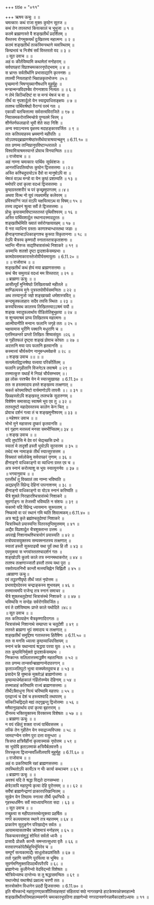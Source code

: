 +++
title = "०११"

+++
ऋषय ऊचुः ॥ ॥  
चमत्कारः कथं राजा मुक्तः कुष्ठेन सूतज ॥  
कथं तेन तपस्तप्तं कियत्कालं च भूभुजा ॥ १ ॥  
कतमे ब्राह्मणास्ते वै शङ्खतीर्थं प्रदर्शितम् ॥  
यैस्तस्य रोगमुक्त्यर्थं दुःखितस्य महात्मनः ॥ २ ॥  
कतमं शङ्खतीर्थं तत्कस्मिन्स्थाने व्यवस्थितम् ॥  
किम्प्रभावं च निःशेषं सर्वं विस्तरतो वद ॥ ३ ॥  
॥ सूत उवाच ॥ ॥  
अहं वः कीर्तयिष्यामि कथामेतां मनोहराम् ॥  
सर्वपापहरां विप्राश्चमत्कारनृपोद्भवाम् ॥ ४ ॥  
स भ्रान्तः सर्वतीर्थानि प्रभासाद्यानि कृत्स्नशः ॥  
तपस्वी नियताहारो भिक्षान्नकृतभोजनः ॥५॥  
पृच्छमानो भिषग्मुख्यानौषधानि मुहुर्मुहुः ॥  
मन्त्रान्मन्त्रविदश्चैव रोगनाशाय नित्यतः ॥ ॥ ६ ॥  
न लेभे किञ्चिदिष्टं वा स मन्त्रं भेषजं च वा ॥  
तीर्थं वा नृपशार्दूलो येन स्याद्व्याधिसङ्क्षयः ॥ ७ ॥  
ततश्च पार्थिवश्रेष्ठो वैराग्यं परमं गतः ॥  
एकाकी यतचित्तात्मा सर्वसत्त्वविराजिते ॥ ९७ ॥  
निवासमकरोत्तस्मिन्क्षेत्रे पुण्यतमे चिरम् ॥  
शीर्णपर्णफलाहारो भूमौ शेते सदा निशि ॥  
अन्य स्याऽन्यस्य वृक्षस्य मदाहङ्कारवर्जितः ॥ ९ ॥  
ततः कतिपयाहस्य भ्रममाणो महीपतिः ॥  
सोऽपश्यद्ब्राह्मणश्रेष्ठांस्तीर्थयात्राश्रयान्बहून् ॥ 6.11.१० ॥  
ततः प्रणम्य तान्विप्रानुपविष्टान्धरातले ॥  
विश्वामित्राश्रमस्यान्ते प्रोवाच विनयान्वितः ॥॥॥  
॥ राजोवाच ॥ ॥  
अहं नाम्ना चमत्कारः पार्थिवः सूर्यवंशजः ॥  
आनर्त्ताधिपतिर्व्याप्तः कुष्ठेन द्विजसत्तमाः ॥।२॥  
अस्ति कश्चिदुपायोऽत्र दैवो वा मानुषोऽपि वा ॥  
भेषजं वाऽथ मन्त्रो वा येन कुष्ठं प्रशाम्यति ॥ १३ ॥  
ममोपरि दयां कृत्वा वदध्वं द्विजसत्तमाः ॥  
कुष्ठग्रस्तशरीरं च परं कृच्छ्रमुपागतम् ॥।४॥  
अथवा वित्थ नो यूयं त्यक्ष्यामीह कलेवरम् ॥  
प्रविश्याग्निं जलं वाऽपि भक्षयित्वाऽथ वा विषम्॥ १५ ॥  
तस्य तद्वचनं श्रुत्वा सर्वे ते द्विजसत्तमाः ॥  
प्रोचुः कृपासमाविष्टास्ततस्तं पृथिवीश्वरम् ॥ १६ ॥  
अस्ति पार्थिवशार्दूल स्थानादस्माददूरतः ॥  
शङ्खतीर्थमिति ख्यातं सर्वरोगक्षयावहम् ॥ १७ ॥  
ये नरा व्याधिना ग्रस्ताः काणाश्चान्धास्तथा जडाः ॥  
हीनाङ्गाश्चाऽधिकाङ्गाश्च कुरूपा विकृताननाः ॥ १८ ॥  
तेऽपि चैत्रस्य कृष्णादौ स्नातास्तत्राकृताशनाः ॥  
भवन्ति नीरुजः सद्यश्चित्रासंस्थे निशाकरे ॥ १९ ॥  
अस्माभिः शतशो दृष्टा द्वादशार्कसमप्रभाः ॥  
कामदेवसमाकारास्तेजोवीर्यसमायुताः ॥ 6.11.२० ॥  
॥ ॥ राजोवाच ॥ ॥  
शङ्खतीर्थं कथं ज्ञेयं मया ब्राह्मणसत्तमाः ॥  
कथं चैव समुत्पन्नं वदध्वं मम विस्तरात् ॥ २१ ॥  
॥ ब्राह्मणा ऊत्रुः ॥ ॥  
आसीत्पूर्वं मुनिश्रेष्ठो लिखिताख्यो महीतले ॥  
शाण्डिल्यस्य मुनेः पुत्रस्तपोवीर्यसमन्वितः ॥ २२ ॥  
अथ तस्यानुजो जज्ञे शङ्खाख्यो धर्मशास्त्रवित् ॥  
कन्दमूलफलाहारः सदैव तपसि स्थितः ॥ २३ ॥  
कस्यचित्त्वथ कालस्य लिखितस्याऽऽश्रमं ययौ ॥  
शङ्खः स्वादुफलार्थाय पीडितोतिबुभुक्षया ॥ २४ ॥  
स शून्यमाश्रमं प्राप्य लिखितस्य महात्मनः ॥  
आत्मीयानीति मन्वानः फलानि जगृहे ततः ॥ २५ ॥  
भक्षयामास भूरीणि पक्वानि मधुराणि च ॥  
एतस्मिन्नन्तरे प्राप्तो लिखितः शिष्यसंयुतः ॥२६ ॥  
स गृहीतफलं दृष्ट्वा शङ्खं प्रोवाच कोपतः ॥ २७ ॥  
अदत्तानि मया पाप फलानि हृतवानसि ॥  
कस्मात्त्वं चौर्यरूपेण नानुबन्धमवेक्षसे ॥ २८ ॥  
॥ शङ्ख उवाच ॥॥ ॥ ॥  
सत्यमेतद्द्विजश्रेष्ठ यत्त्वया परिकीर्तितम् ॥  
फलानि प्रगृहीतानि विजनेऽत्र तवाश्रमे ॥ २९ ॥  
तस्मात्कुरु यथार्हं मे निग्रहं चौर्यसम्भवम् ॥।  
इह लोकः परश्चैव येन मे स्यात्सुखावहः ॥ 6.11.३० ॥  
ततः स हस्तमादाय हस्ते शङ्खस्य तत्क्षणात् ॥  
चकर्त कोपमाविष्टो वार्यमाणोऽपि तापसैः ॥। ॥ ३१ ॥  
छिन्नहस्तोऽपि शङ्खस्तु तपश्चक्रे सुदारुणम् ॥  
विशेषेण समासाद्य स्वाश्रमे भूय एव तु ॥ ३२ ॥  
ततस्तुष्टो महादेवस्तस्य कालेन केन चित् ॥  
प्रोवाच दर्शनं गत्वा तं च शङ्खमुनीश्वरम् ॥ ३३ ॥  
॥ महेश्वर उवाच ॥ ॥  
भोभो मुने महासत्त्व दुष्करं कृतवानसि ॥  
वरं गृहाण मत्तस्त्वं मनसा समभीप्सितम्॥ ३४ ॥  
॥ शङ्ख उवाच ॥ ॥  
यदि तुष्टोसि मे देव वरं चेद्यच्छसि प्रभो ॥  
स्यातां मे तादृशौ हस्तौ भूयोऽपि सुरसत्तम ॥ ३५ ॥  
तथेदं मम नामाङ्कं तीर्थं स्यात्सुरसत्तम ॥  
विख्यातं सर्वलोकेषु सर्वपापहरं नृणाम् ॥ ३६ ॥  
हीनाङ्गो वाधिकाङ्गो वा व्याधिना ग्रस्त एव च ॥  
अत्र स्नानं करोत्याशु स भूयः स्यात्पुनर्नवः ॥ ३७ ॥  
॥ भगवानुवाच ॥ ॥  
एतत्तीर्थं तु विख्यातं तव नाम्ना भविष्यति ॥  
अद्यप्रभृति विप्रेन्द्र देहिनां पापनाशनम् ॥ ३८ ॥  
हीनाङ्गो वाधिकाङ्गो वा योऽत्र स्नानं करिष्यति ॥  
चैत्रे शुक्ले निराहारश्चित्रासंस्थे निशाकरे ॥  
सुवर्णाङ्गः स तेजस्वी भविष्यति न संशयः ॥ ३९ ॥  
सकामो यदि विप्रेन्द्र ध्यायमानः सुरूपताम् ॥  
निष्कामो वा परं स्थानं गमि ष्यति शिवात्मकम्॥ 6.11.४० ॥  
अत्र श्राद्धे कृते ब्रह्मंश्चतुर्दश्यां निशाकरे ॥  
चित्रास्थिते प्रयास्यन्ति पितरस्तृप्तिमुत्तमाम् ॥ ४१ ॥  
अद्यैव विप्रशार्दूल चैत्रशुक्लान्त उत्तमः ॥  
अपराह्णे निशानाथश्चित्रायोगं प्रयास्यति ॥ ४२ ॥  
तत्रोपवासयुक्तस्य सम्यक्स्नातस्य तत्क्षणात् ॥  
स्यातां हस्तौ सुरूपाढ्यौ यथा पूर्वं तथा हि तौ ॥ ४३ ॥  
एवमुक्त्वा स भगवांस्ततश्चादर्शनं गतः ॥  
शङ्खोऽपि कुतपे काले तत्र स्नानमथाकरोत् ॥ ४४ ॥  
ततश्च तत्क्षणाज्जातौ हस्तौ तस्य यथा पुरा ॥  
रक्तोत्पलनिभौ कान्तौ मत्स्यचिह्नेन चिह्नितौ ॥ ४५ ॥  
॥ब्राह्मणा ऊचुः॥  
एवं तद्धरणीपृष्ठे तीर्थं जातं नृपोत्तम ॥  
प्रभावाद्देवदेवस्य चन्द्राङ्कस्य शुभावहम् ॥ ४६ ॥  
तस्मात्त्वमपि राजेन्द्र तत्र स्नानं समाचर ॥  
चैत्रे शुक्लचतुर्दश्यां चित्रासंस्थे निशाकरे ॥ ॥ ४७ ॥  
भविष्यसि न सन्देहः सर्वरोगविवर्जितः॥  
वयं ते दर्शयिष्यामः प्राप्ते काले यथोदिते ॥४८॥  
॥ सूत उवाच ॥ ॥  
ततः कतिपयाहेन चैत्रकृष्णादिरागतः ॥  
चित्रासंस्थे निशानाथे सम्प्राप्ता च चतुर्दशी ॥ ४९ ॥  
ततस्ते ब्राह्मणा भूपं समादाय च तत्क्षणात् ॥  
शङ्खतीर्थं समुद्दिश्य गतास्तस्य हितैषिणः ॥ 6.11.५० ॥  
ततः स मनसि ध्यात्वा कुष्ठव्याधिपरिक्षयम् ॥  
स्नानं चक्रे यथान्यायं श्रद्धया परया युतः ॥ ५१ ॥  
ततः कुष्ठविनिर्मुक्तो द्वादशार्कसमप्रभः ।  
निष्क्रान्तः सलिलात्तस्माद्धर्षेण महतान्वितः ॥ ५२ ॥  
ततः प्रणम्य तान्सर्वान्ब्राह्मणान्वेदपारगान् ॥  
कृताञ्जलिपुटो भूत्वा वाक्यमेतदुवाच ह ॥ ५३ ॥  
प्रसादेन हि युष्माकं मुक्तोऽहं ब्राह्मणोत्तमाः ॥  
कुष्ठव्याधेर्महाकालं गर्हितोस्म्येव देहिनाम् ॥ ५४ ॥  
तस्मान्नाहं करिष्यामि राज्यं ब्राह्मणसत्तमाः ॥  
तीर्थेऽत्रैवाधुना नित्यं चरिष्यामि महत्तपः ॥ ५५ ॥  
एतद्राज्यं च देशं च हस्त्यश्वादि तथापरम् ॥  
यत्किञ्चिद्विद्यते मह्यं तद्गृह्णन्तु द्विजोत्तमाः ॥ ५६ ॥  
ममैवानुग्रहार्थाय दयां कृत्वा बृहत्तराम् ॥  
दीनस्य भक्तियुक्तस्य विरक्तस्य विशेषतः ॥ ५७ ॥ ॥  
॥ ब्राह्मणा ऊचुः ॥ ॥  
न वयं रक्षितुं शक्ता राज्यं पार्थिवसत्तम ॥  
तत्किं तेन गृहीतेन येन स्याद्राज्यविप्लवः ॥ ५८ ॥  
जामदग्न्येन रामेण पुरा दत्ता वसुन्धरा ॥  
त्रिःसप्त क्षत्रियैर्हीनां कृत्वास्माकं नृपोत्तम ॥ ५९ ॥  
सा भूयोपि हृताऽस्माकं क्षत्रियैर्बलवत्तरैः॥  
तिरस्कृत्य द्विजान्सर्वाँल्लीलयापि मुहुर्मुहुः ॥ 6.11.६० ॥  
॥ राजोवाच ॥ ॥  
अहं वः प्रकरिष्यामि रक्षां ब्राह्मणसत्तमाः ॥  
तपस्थितोऽपि कार्येऽत्र न भीः कार्या कथञ्चन ॥ ६१ ॥  
॥ ब्राह्मणा ऊचुः ॥ ॥  
अवश्यं यदि ते श्रद्धा विद्यते दानसम्भवा ।  
क्षेत्रेऽत्रापि महापुण्ये कृत्वा देहि पुरोत्तमम् ॥ ॥। ६२ ॥  
सर्वेषां ब्राह्मणेन्द्राणां प्राकारपरिखान्वितम् ॥  
सुखेन येन तिष्ठामः स्नात्वा तीर्थैः पृथग्विधैः ॥  
गृहस्थधर्मिणः सर्वे स्वाध्यायनिरता सदा । ६३ ॥  
॥ सूत उवाच ॥ ॥  
तच्छ्रुत्वा स महीपालस्तथेत्युक्त्वा प्रहर्षितः ॥  
नगरं कल्पयामास स्थाने तत्र महत्तमम् ॥ ६४ ॥  
प्राकारेण सुतुङ्गेन परिखाद्येन सर्वतः ॥  
आयामव्यासतश्चैव क्रोशमात्रं मनोहरम् ॥ ६५ ॥  
त्रिकचत्वरसंशुद्धं शोभितं सर्वतो ध्वजैः ॥  
प्रासादैः प्रोन्नतैः कान्तैः समन्तात्सुधया वृतैः ॥ ६६ ॥  
मत्तवारणकोपेतैर्बहुभिर्भूभिरेव च ॥  
सम्पूर्णं सत्यकामाद्यैः साधुलोकप्रशंसितैः ॥ ६७ ॥  
ततो गृहाणि सर्वाणि पूरयित्वा स भूमिपः ॥  
सुवर्णमणिमुक्तादिपदार्थैरपरैरपि ॥ ६८ ॥  
ब्राह्मणेभ्यः कुलीनेभ्यो वेदविद्भ्यो विशेषतः ॥  
श्रोत्रियेभ्यश्च दान्तेभ्यः स तु श्रद्धासमन्वितः ॥ ६९ ॥  
यथाज्येष्ठं यथाश्रेष्ठं प्रक्षाल्य चरणौ ततः ॥  
शास्त्रोक्तेन विधानेन प्रददौ द्विजसत्तमाः ॥ 6.11.७० ॥  
इति श्रीस्कान्दे महापुराणएकाशीतिसाहस्र्यां संहितायां षष्ठे नागरखण्डे हाटकेश्वरक्षेत्रमाहात्म्ये शङ्खतीर्थोत्पत्तिमाहात्म्यवर्णने चमत्कारभूपतिना व्राह्मणेभ्यो नगरदानवर्णनन्नामैकादशोऽध्यायः ॥ ११ ॥